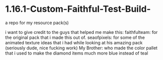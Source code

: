 # 1.16.1-Custom-Faithful-Test-Build-
a repo for my resource pack(s)

i want to give credit to the guys that helped me make this:
faithfulteam: for the original pack that i made this out of.
seaofpixels: for some of the animated texture ideas that i had while looking at his amazing pack (seriously dude, nice fucking work)
My Brother: who made the color pallet that i used to make the diamond items much more blue instead of teal
